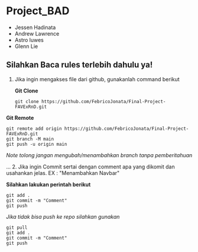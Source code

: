 # Project_BAD

- Jessen Hadinata
- Andrew Lawrence
- Astro luwes
- Glenn Lie

## Silahkan Baca rules terlebih dahulu ya!

1. Jika ingin mengakses file dari github, gunakanlah command berikut

   **Git Clone**

   ```
   git clone https://github.com/FebricoJonata/Final-Project-FAVExRnD.git
   ```

**Git Remote**

   ```
   git remote add origin https://github.com/FebricoJonata/Final-Project-FAVExRnD.git
   git branch -M main
   git push -u origin main
   ```

   _Note tolong jangan mengubah/menambahkan branch tanpa pemberitahuan_
   
... 2. Jika ingin Commit sertai dengan comment apa yang dikomit dan usahankan jelas. EX : "Menambahkan Navbar"

**Silahkan lakukan perintah berikut**

```
git add .
git commit -m "Comment"
git push
```

_Jika tidak bisa push ke repo silahkan gunakan_

```
git pull
git add .
git commit -m "Comment"
git push
```
